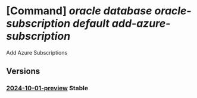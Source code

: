 # [Command] _oracle database oracle-subscription default add-azure-subscription_

Add Azure Subscriptions

## Versions

### [2024-10-01-preview](/Resources/mgmt-plane/L3N1YnNjcmlwdGlvbnMve30vcHJvdmlkZXJzL29yYWNsZS5kYXRhYmFzZS9vcmFjbGVzdWJzY3JpcHRpb25zL2RlZmF1bHQvYWRkYXp1cmVzdWJzY3JpcHRpb25z/2024-10-01-preview.xml) **Stable**

<!-- mgmt-plane /subscriptions/{}/providers/oracle.database/oraclesubscriptions/default/addazuresubscriptions 2024-10-01-preview -->
